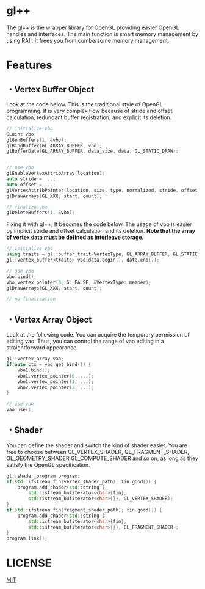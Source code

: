 # gl++

The gl++ is the wrapper library for OpenGL providing easier OpenGL handles and interfaces. 
The main function is smart memory management by using RAII.
It frees you from cumbersome memory management. 

# Features

## ・Vertex Buffer Object

Look at the code below. This is the traditional style of OpenGL programming. 
It is very complex flow because of stride and offset calculation, redundant buffer registration, and explicit its deletion.

```c++
// initialize vbo
GLuint vbo;
glGenBuffers(1, &vbo);
glBindBuffer(GL_ARRAY_BUFFER, vbo);
glBufferData(GL_ARRAY_BUFFER, data_size, data, GL_STATIC_DRAW);


// use vbo
glEnableVertexAttribArray(location);
auto stride = ...;
auto offset = ...;
glVertexAttribPointer(location, size, type, normalized, stride, offset);
glDrawArrays(GL_XXX, start, count);

// finalize vbo
glDeleteBuffers(1, &vbo);
```

Fixing it with gl++, It becomes the code below. 
The usage of vbo is easier by implicit stride and offset calculation and its deletion.
**Note that the array of vertex data must be defined as interleave storage.**
```c++
// initialize vbo
using traits = gl::buffer_trait<VertexType, GL_ARRAY_BUFFER, GL_STATIC_DRAW>;
gl::vertex_buffer<traits> vbo(data.begin(), data.end());

// use vbo
vbo.bind();
vbo.vertex_pointer(0, GL_FALSE, &VertexType::member);
glDrawArrays(GL_XXX, start, count);

// no finalization
```

## ・Vertex Array Object

Look at the following code. You can acquire the temporary permission of editing vao.
Thus, you can control the range of vao editing in a straightforward appearance.

```c++
gl::vertex_array vao;
if(auto ctx = vao.get_bind()) {
    vbo1.bind();
    vbo1.vertex_pointer(0, ...);
    vbo1.vertex_pointer(1, ...);
    vbo2.vertex_pointer(2, ...);
}

// use vao
vao.use();
```

## ・Shader

You can define the shader and switch the kind of shader easier.
You are free to choose between GL_VERTEX_SHADER, GL_FRAGMENT_SHADER, GL_GEOMETRY_SHADER GL_COMPUTE_SHADER and so on, 
as long as they satisfy the OpenGL specification.

```c++
gl::shader_program program;
if(std::ifstream fin(vertex_shader_path); fin.good()) {
    program.add_shader(std::string { 
        std::istream_bufiterator<char>{fin},
        std::istream_bufiterator<char>{}}, GL_VERTEX_SHADER);
}
if(std::ifstream fin(fragment_shader_path); fin.good()) {
    program.add_shader(std::string {
        std::istream_bufiterator<char>{fin},
        std::istream_bufiterator<char>{}}, GL_FRAGMENT_SHADER);
}
program.link();
```

# LICENSE

[MIT](LICENSE)